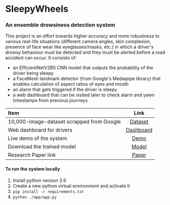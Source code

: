 # SleepyWheels

### An ensemble drowsiness detection system

This project is an effort towards higher accuracy and more robustness to various real-life situations (different camera angles, skin complexion, presence of face wear like eyeglasses/masks, etc.) in which a driver's drowsy behaviour must be detected and they must be alerted before a road accident can occur. It consists of:

- an EfficientNetV2B0 CNN model that outputs the probability of the driver being sleepy
- a FaceMesh landmark detector (from Google's Mediapipe library) that enables calculation of aspect ratios of eyes and mouth
- an alarm that gets triggered if the driver is sleepy
- a web dashboard that can be visited later to check alarm and yawn timestamps from previous journeys

| Item                                      |                                              Link                                               |
| :---------------------------------------- | :---------------------------------------------------------------------------------------------: |
| 10,000-image-dataset scrapped from Google | [Dataset](https://drive.google.com/drive/folders/1bhrgY8RcUFuD675oxcSLJkmtxY3Wxfg9?usp=sharing) |
| Web dashboard for drivers                 |                          [Dashboard](https://sleepywheels.vercel.app/)                          |
| Live demo of the system                   |                       [Demo](https://www.youtube.com/watch?v=KaCROQi2XRs)                       |
| Download the trained model                | [Model](https://drive.google.com/file/d/1IEohZ-2uFnPpOMblCZ516eTCe8wnnpwQ/view?usp=share_link)  |
| Research Paper link                       |               [Paper](https://jai.front-sci.com/index.php/jai/article/view/1117)                |

#### To run the system locally

1) Install python version 3.9
2) Create a new python virtual environment and activate it
3) `pip install -r requirements.txt`
4) `python ./app/app.py`
